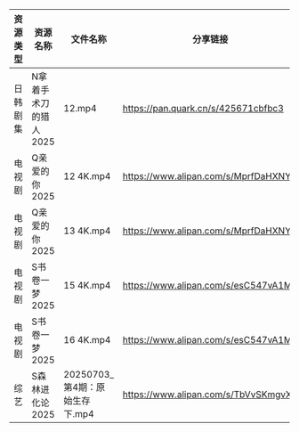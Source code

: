| 资源类型 | 资源名称          | 文件名称                   | 分享链接                                 | 更新时间                |
| ---- | ------------- | ---------------------- | ------------------------------------ | ------------------- |
| 日韩剧集 | N拿着手术刀的猎人2025 | 12.mp4                 | https://pan.quark.cn/s/425671cbfbc3  | 2025-07-03 01:30:16 |
| 电视剧  | Q亲爱的你2025     | 12 4K.mp4              | https://www.alipan.com/s/MprfDaHXNYu | 2025-07-03 13:03:39 |
| 电视剧  | Q亲爱的你2025     | 13 4K.mp4              | https://www.alipan.com/s/MprfDaHXNYu | 2025-07-03 13:03:38 |
| 电视剧  | S书卷一梦2025     | 15 4K.mp4              | https://www.alipan.com/s/esC547vA1MK | 2025-07-03 00:03:47 |
| 电视剧  | S书卷一梦2025     | 16 4K.mp4              | https://www.alipan.com/s/esC547vA1MK | 2025-07-03 00:03:46 |
| 综艺   | S森林进化论2025    | 20250703_第4期：原始生存下.mp4 | https://www.alipan.com/s/TbVvSKmgvXJ | 2025-07-03 14:04:23 |
